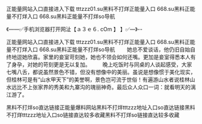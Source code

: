 正能量网站入口直接进入下载
tttzzz01.su黑料不打烊正能量入口
668.su黑料正能量不打烊入口
668.su黑料正能量不打烊so导航


《——✅手机浏览器打开网沚【ａ３ｅ６. cOm 】 】✅—》--

正能量网站入口直接进入下载
tttzzz01.su黑料不打烊正能量入口
668.su黑料正能量不打烊入口
668.su黑料正能量不打烊so导航
　　她总不爱谈话，他仍旧自始自终地逗她欣喜。家里的妾室苛刻她，她也不领会如何还嘴。更加是妾室得悉本人有了身孕，对她的苛刻更是无以复加。
　　晚上吃饭时与同桌的人谈起感受，大家七嘴八舌，都说虽然景色不错，但没有想像中的美丽。虽说是想像惯于美化现实，但桂林可是有“山水甲天下”的美誉啊，景色岂可流于世俗！有遍游山水者说桂林山水远比不上张家界的秀美和九寨沟的瑰丽神奇。最后众人众口一词：就看明天的漓江游了。





黑料不打烊so直达链接正能量爆料网站黑料不打烊tttzzz地址入口so直达链接黑料不打烊tttzzz地址入口so链接直达较多收藏黑料不打烊so链接直达较多收藏
